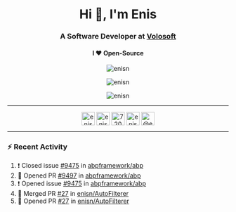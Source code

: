 <h1 align="center">Hi 👋, I'm Enis</h1>
<h3 align="center">A Software Developer at <a href="/volosoft">Volosoft</a></h3>

<h4 align="center"> I ❤ Open-Source</h4>

<p align="center"> <img src="https://komarev.com/ghpvc/?username=enisn" alt="enisn" /> </p>

<p align="center">
<img src="https://github-readme-stats.vercel.app/api/top-langs/?username=enisn&layout=compact" alt="enisn" />
</p>

<p align="center">
<img src="https://github-readme-stats.vercel.app/api?username=enisn&show_icons=true" alt="enisn" />
</p>

<hr />

<p align="center">
<a href="https://dev.to/enisn" target="blank"><img align="center" src="https://cdn.jsdelivr.net/npm/simple-icons@3.0.1/icons/dev-dot-to.svg" alt="enisn" height="30" width="30" /></a>
<a href="https://twitter.com/enisnecipoglu" target="blank"><img align="center" src="https://cdn.jsdelivr.net/npm/simple-icons@3.0.1/icons/twitter.svg" alt="enisnecipoglu" height="30" width="30" /></a>
<a href="https://stackoverflow.com/users/7200126" target="blank"><img align="center" src="https://cdn.jsdelivr.net/npm/simple-icons@3.0.1/icons/stackoverflow.svg" alt="7200126" height="30" width="30" /></a>
<a href="https://instagram.com/enisnecipoglu" target="blank"><img align="center" src="https://cdn.jsdelivr.net/npm/simple-icons@3.0.1/icons/instagram.svg" alt="enisnecipoglu" height="30" width="30" /></a>
<a href="https://medium.com/@enis.necipoglu" target="blank"><img align="center" src="https://cdn.jsdelivr.net/npm/simple-icons@3.0.1/icons/medium.svg" alt="@enis.necipoglu" height="30" width="30" /></a>
</p>

<hr />

### :zap: Recent Activity

<!--START_SECTION:activity-->
1. ❗️ Closed issue [#9475](https://github.com/abpframework/abp/issues/9475) in [abpframework/abp](https://github.com/abpframework/abp)
2. 💪 Opened PR [#9497](https://github.com/abpframework/abp/pull/9497) in [abpframework/abp](https://github.com/abpframework/abp)
3. ❗️ Opened issue [#9475](https://github.com/abpframework/abp/issues/9475) in [abpframework/abp](https://github.com/abpframework/abp)
4. 🎉 Merged PR [#27](https://github.com/enisn/AutoFilterer/pull/27) in [enisn/AutoFilterer](https://github.com/enisn/AutoFilterer)
5. 💪 Opened PR [#27](https://github.com/enisn/AutoFilterer/pull/27) in [enisn/AutoFilterer](https://github.com/enisn/AutoFilterer)
<!--END_SECTION:activity-->

